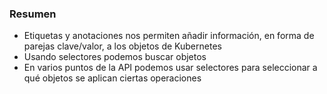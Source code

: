 ### Resumen

* Etiquetas y anotaciones nos permiten añadir información, en forma de 
  parejas clave/valor, a los objetos de Kubernetes
* Usando selectores podemos buscar objetos
* En varios puntos de la API podemos usar selectores para seleccionar a qué objetos
  se aplican ciertas operaciones